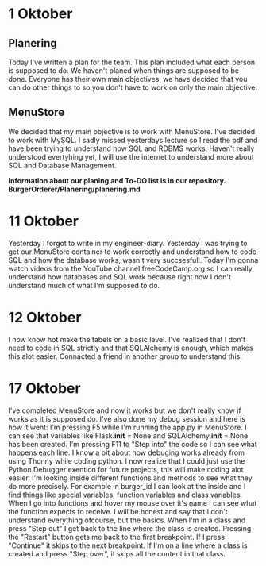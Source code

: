 # 1 Oktober
## Planering
Today I've written a plan for the team. This plan included what each person is supposed to do. We haven't planed when things are supposed to be done. Everyone has their own main objectives, we have decided that you can do other things to so you don't have to work on only the main objective.
## MenuStore
We decided that my main objective is to work with MenuStore. I've decided to work with MySQL. I sadly missed yesterdays lecture so I read the pdf and have been trying to understand how SQL and RDBMS works. Haven't really understood evertyhing yet, I will use the internet to understand more about SQL and Database Management. 

**Information about our planing and To-DO list is in our repository. BurgerOrderer/Planering/planering.md**

# 11 Oktober
Yesterday I forgot to write in my engineer-diary. Yesterday I was trying to get our MenuStore container to work correctly and understand how to code SQL and how the database works, wasn't very succsesfull. Today I'm gonna watch videos from the YouTube channel freeCodeCamp.org so I can really understand how databases and SQL work because right now I don't understand much of what I'm supposed to do.

# 12 Oktober
I now know hot make the tabels on a basic level. I've realized that I don't need to code in SQL strictly and that SQLAlchemy is enough, which makes this alot easier. Connacted a friend in another group to understand this.

# 17 Oktober
I've completed MenuStore and now it works but we don't really know if works as it is supposed do. I've also done my debug session and here is how it went:
I'm pressing F5 while I'm running the app.py in MenuStore. I can see that variables like Flask.__init__ = None and SQLAlchemy.__init__ = None has been created. I'm pressing F11 to "Step into" the code so I can see what happens each line. I know a bit about how debuging works already from using Thonny while coding python. I now realize that I could just use the Python Debugger exention for future projects, this will make coding alot easier. I'm looking inside different functions and methods to see what they do more precisely. For example in burger_id I can look at the inside and I find things like special variables, function variables and class variables. When I go into functions and hover my mouse over it's name I can see what the function expects to receive. I will be honest and say that I don't understand everything ofcourse, but the basics. When I'm in a class and press "Step out" I get back to the line where the class is created. Pressing the "Restart" button gets me back to the first breakpoint. If I press "Continue" it skips to the next breakpoint. If I'm on a line where a class is created and press "Step over", it skips all the content in that class.